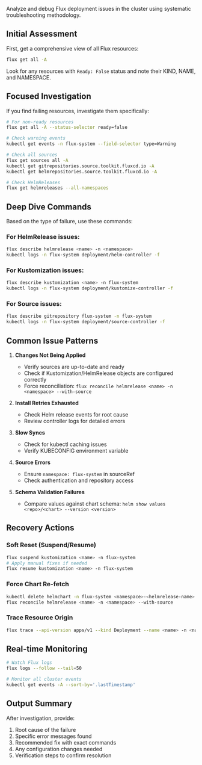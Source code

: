Analyze and debug Flux deployment issues in the cluster using systematic troubleshooting methodology.

## Initial Assessment

First, get a comprehensive view of all Flux resources:
```bash
flux get all -A
```

Look for any resources with `Ready: False` status and note their KIND, NAME, and NAMESPACE.

## Focused Investigation

If you find failing resources, investigate them specifically:
```bash
# For non-ready resources
flux get all -A --status-selector ready=false

# Check warning events
kubectl get events -n flux-system --field-selector type=Warning

# Check all sources
flux get sources all -A
kubectl get gitrepositories.source.toolkit.fluxcd.io -A
kubectl get helmrepositories.source.toolkit.fluxcd.io -A

# Check HelmReleases
flux get helmreleases --all-namespaces
```

## Deep Dive Commands

Based on the type of failure, use these commands:

### For HelmRelease issues:
```bash
flux describe helmrelease <name> -n <namespace>
kubectl logs -n flux-system deployment/helm-controller -f
```

### For Kustomization issues:
```bash
flux describe kustomization <name> -n flux-system
kubectl logs -n flux-system deployment/kustomize-controller -f
```

### For Source issues:
```bash
flux describe gitrepository flux-system -n flux-system
kubectl logs -n flux-system deployment/source-controller -f
```

## Common Issue Patterns

1. **Changes Not Being Applied**
   - Verify sources are up-to-date and ready
   - Check if Kustomization/HelmRelease objects are configured correctly
   - Force reconciliation: `flux reconcile helmrelease <name> -n <namespace> --with-source`

2. **Install Retries Exhausted**
   - Check Helm release events for root cause
   - Review controller logs for detailed errors

3. **Slow Syncs**
   - Check for kubectl caching issues
   - Verify KUBECONFIG environment variable

4. **Source Errors**
   - Ensure `namespace: flux-system` in sourceRef
   - Check authentication and repository access

5. **Schema Validation Failures**
   - Compare values against chart schema: `helm show values <repo>/<chart> --version <version>`

## Recovery Actions

### Soft Reset (Suspend/Resume)
```bash
flux suspend kustomization <name> -n flux-system
# Apply manual fixes if needed
flux resume kustomization <name> -n flux-system
```

### Force Chart Re-fetch
```bash
kubectl delete helmchart -n flux-system <namespace>-<helmrelease-name>
flux reconcile helmrelease <name> -n <namespace> --with-source
```

### Trace Resource Origin
```bash
flux trace --api-version apps/v1 --kind Deployment --name <name> -n <namespace>
```

## Real-time Monitoring
```bash
# Watch Flux logs
flux logs --follow --tail=50

# Monitor all cluster events
kubectl get events -A --sort-by='.lastTimestamp'
```

## Output Summary

After investigation, provide:
1. Root cause of the failure
2. Specific error messages found
3. Recommended fix with exact commands
4. Any configuration changes needed
5. Verification steps to confirm resolution
